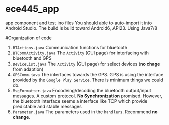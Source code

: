 # ece445_app
app component and test ino files
You should able to auto-import it into Android Studio. The build is build toward Android6, API23. Using Java7/8

#Organization of code
1. `BTActions.java`
Communication functions for bluetooth
2. `BTCommActivity.java`
The `Activity` (GUI page) for interfacing with bluetooth and GPS
2. `DeviceList.java`
The `Activity` (GUI page) for select devices (__no chage__ from adaption)
3. `GPSComm.java`
The interfaces towards the GPS. GPS is using the interface provided by the `Google Play Service`. There is minimum things we could do.
4. `MsgFormatter.java`
Encodeing/decoding the bluetooth output/input messages. A custom protocol. __No Synchronization__ promised. However, the bluetooth interface seems a interface like TCP which provide predictable and stable messages
5. `Parameter.java`
The parameters used in the `handlers`. Recommend __no change__.
